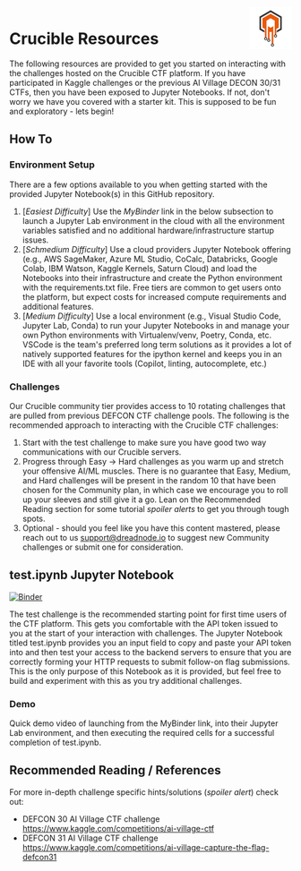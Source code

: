 <!-- This works while repo is private -->
<a href="https://crucible.dreadnode.io">
    <img src="media_collateral/crucible_logo/crucible-icon-dark-transparent.png" alt="Crucible logo" title="Crucible" align="right" style="width:75px" />
</a>

# Crucible Resources

The following resources are provided to get you started on interacting with the challenges hosted on the Crucible CTF platform. If you have participated in Kaggle challenges or the previous AI Village DECON 30/31 CTFs, then you have been exposed to Jupyter Notebooks. If not, don't worry we have you covered with a starter kit. This is supposed to be fun and exploratory - lets begin!

## How To

### Environment Setup

There are a few options available to you when getting started with the provided Jupyter Notebook(s) in this GitHub repository.

1. [*Easiest Difficulty*] Use the *MyBinder* link in the below subsection to launch a Jupyter Lab environment in the cloud with all the environment variables satisfied and no additional hardware/infrastructure startup issues.
2. [*Schmedium Difficulty*] Use a cloud providers Jupyter Notebook offering (e.g., AWS SageMaker, Azure ML Studio, CoCalc, Databricks, Google Colab, IBM Watson, Kaggle Kernels, Saturn Cloud) and load the Notebooks into their infrastructure and create the Python environment with the requirements.txt file. Free tiers are common to get users onto the platform, but expect costs for increased compute requirements and additional features.
3. [*Medium Difficulty*] Use a local environment (e.g., Visual Studio Code, Jupyter Lab, Conda) to run your Jupyter Notebooks in and manage your own Python environments with Virtualenv/venv, Poetry, Conda, etc. VSCode is the team's preferred long term solutions as it provides a lot of natively supported features for the ipython kernel and keeps you in an IDE with all your favorite tools (Copilot, linting, autocomplete, etc.)

### Challenges

Our Crucible community tier provides access to 10 rotating challenges that are pulled from previous DEFCON CTF challenge pools. The following is the recommended approach to interacting with the Crucible CTF challenges:

1. Start with the test challenge to make sure you have good two way communications with our Crucible servers.
2. Progress through Easy -> Hard challenges as you warm up and stretch your offensive AI/ML muscles. There is no guarantee that Easy, Medium, and Hard challenges will be present in the random 10 that have been chosen for the Community plan, in which case we encourage you to roll up your sleeves and still give it a go. Lean on the Recommended Reading section for some tutorial *spoiler alerts* to get you through tough spots.
3. Optional - should you feel like you have this content mastered, please reach out to us <support@dreadnode.io> to suggest new Community challenges or submit one for consideration.

## test.ipynb Jupyter Notebook

[![Binder](https://mybinder.org/badge_logo.svg)](https://mybinder.org/v2/gh/dreadnode/crucible-resources/HEAD?urlpath=https%3A%2F%2Fgithub.com%2Fdreadnode%2Fcrucible-resources%2Fblob%2Fmain%2Ftest.ipynb)

The test challenge is the recommended starting point for first time users of the CTF platform. This gets you comfortable with the API token issued to you at the start of your interaction with challenges. The Jupyter Notebook titled test.ipynb provides you an input field to copy and paste your API token into and then test your access to the backend servers to ensure that you are correctly forming your HTTP requests to submit follow-on flag submissions. This is the only purpose of this Notebook as it is provided, but feel free to build and experiment with this as you try additional challenges.

### Demo

Quick demo video of launching from the MyBinder link, into their Jupyter Lab environment, and then executing the required cells for a successful completion of test.ipynb.

## Recommended Reading / References

 For more in-depth challenge specific hints/solutions (*spoiler alert*) check out:

* DEFCON 30 AI Village CTF challenge <https://www.kaggle.com/competitions/ai-village-ctf>
* DEFCON 31 AI Village CTF challenge <https://www.kaggle.com/competitions/ai-village-capture-the-flag-defcon31>
